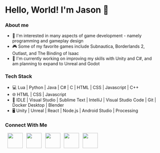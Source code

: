 # Hello, World! I'm Jason 👋

### **About me**
- 👾 I'm interested in many aspects of game development - namely programming and gameplay design 
- 🎮 Some of my favorite games include Subnautica, Borderlands 2, Outlast, and The Binding of Isaac
- 🌱 I'm currently working on improving my skills with Unity and C#, and am planning to expand to Unreal and Godot

### **Tech Stack**
- 💻 Lua | Python | Java | C# | C | HTML | CSS | Javascript | C++
- 🌐 HTML | CSS | Javascript
- 🔧 IDLE | Visual Studio | Sublime Text | IntelliJ | Visual Studio Code | Git | Docker Desktop | Blender
- 🖥️ Unity | Unreal | React | Node.js | Android Studio | Processing

### **Connect With Me**

<p>
&nbsp; <a href="https://jasonlei.ju.mp/" target="_blank" rel="noopener noreferrer"><img src="https://img.icons8.com/plasticine/100/certificate.png" width="50" /></a>
&nbsp; <a href="https://jlei48.itch.io/" target="_blank" rel="noopener noreferrer"><img src="https://img.icons8.com/dusk/64/itch-io.png" width="50" /></a>
&nbsp; <a href="https://www.linkedin.com/in/jasonleiqi" target="_blank" rel="noopener noreferrer"><img src="https://img.icons8.com/plasticine/100/000000/linkedin.png" width="50" /></a>
&nbsp; <a href="https://twitter.com/jlei48" target="_blank" rel="noopener noreferrer"><img src="https://img.icons8.com/plasticine/100/000000/twitter.png" width="50" /></a>   
&nbsp; <a href="mailto:jasonleiqi@gmail.com" target="_blank" rel="noopener noreferrer"><img src="https://img.icons8.com/plasticine/100/000000/gmail.png"  width="50" /></a>
</p>
